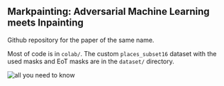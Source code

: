 ## Markpainting: Adversarial Machine Learning meets Inpainting
Github repository for the paper of the same name.

Most of code is in `colab/`. The custom `places_subset16` dataset with the used masks and EoT masks are in the `dataset/` directory.

![all you need to know](https://github.com/iliaishacked/markpainting/blob/main/examples/putin_trump_result_combined_grad_0.1eps.png "all you need to know")
